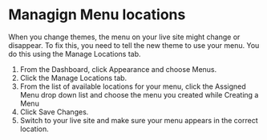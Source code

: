 # Managign Menu locations

When you change themes, the menu on your live site might change or disappear. To fix this, you need to tell the new theme to use your menu. You do this using the Manage Locations tab.

1. From the Dashboard, click Appearance and choose Menus.
2. Click the Manage Locations tab.
3. From the list of available locations for your menu, click the Assigned Menu drop down list and choose the menu you created while Creating a Menu
4. Click Save Changes.
5. Switch to your live site and make sure your menu appears in the correct location.


